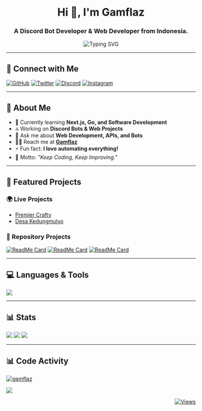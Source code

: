 <h1 align="center">Hi 👋, I'm Gamflaz</h1>
<h3 align="center">A Discord Bot Developer & Web Developer from Indonesia.</h3>

<p align="center">
    <img src="https://readme-typing-svg.herokuapp.com?font=JetBrains+Mono&pause=1000&center=true&vCenter=true&random=true&width=435&lines=Backend+Web+Developer;Discord+Bot+Developer;Software+Engineer&color=FF0000&color=FF7F00&color=FFFF00&color=00FF00&color=0000FF&color=4B0082&color=8B00FF" alt="Typing SVG" />
</p>

---

## 🔗 Connect with Me

[![GitHub](https://img.shields.io/badge/-GitHub-333?style=for-the-badge&logo=github)](https://github.com/MomoPi-Dark)
[![Twitter](https://img.shields.io/badge/-Twitter-000000?style=for-the-badge&logo=x&logoColor=white)](https://twitter.com/ibalkocak_)
[![Discord](https://img.shields.io/badge/Discord-5865F2?style=for-the-badge&logo=discord&logoColor=white)](https://discord.com/users/735195431927021728)
[![Instagram](https://img.shields.io/badge/-Instagram-E4405F?style=for-the-badge&logo=instagram&logoColor=white)](https://www.instagram.com/ibaalkocak_/)

---

## 🚀 About Me

- 🌱 Currently learning **Next.js, Go, and Software Development**
- 🔝 Working on **Discord Bots & Web Projects**
- 💬 Ask me about **Web Development, APIs, and Bots**
- 👨‍💻 Reach me at **[Gamflaz](https://www.instagram.com/ibaalkocak_/)**
- ⚡ Fun fact: **I love automating everything!**
- 🎯 Motto: _"Keep Coding, Keep Improving."_

---

## 🚀 Featured Projects

### 🌍 Live Projects

- [Premier Crafty](https://www.premier-crafty.my.id/)
- [Desa Kedungmulyo](https://desakedungmulyo.vercel.app/)

### 📂 Repository Projects

[![ReadMe Card](https://github-readme-stats.vercel.app/api/pin/?username=MomoPi-Dark&repo=Project_App_Mobile&theme=tokyonight)](https://github.com/MomoPi-Dark/Project_App_Mobile)
[![ReadMe Card](https://github-readme-stats.vercel.app/api/pin/?username=MomoPi-Dark&repo=Web-Desa-Kedungmulyo&theme=tokyonight)](https://github.com/MomoPi-Dark/Web-Desa-Kedungmulyo)
[![ReadMe Card](https://github-readme-stats.vercel.app/api/pin/?username=MomoPi-Dark&repo=Game-Petualang&theme=tokyonight)](https://github.com/MomoPi-Dark/Game-Petualang)

---

## 💻 Languages & Tools

<p align="start">
  <img src="https://skillicons.dev/icons?i=vscode,docker,androidstudio,idea,js,ts,go,nextjs,cpp,dart,flutter,java,python,github&theme=dark">
</p>

---

## 📊 Stats

![](https://github-readme-stats.vercel.app/api?username=MomoPi-Dark&theme=tokyonight&hide_border=true&include_all_commits=false&count_private=false)
![](https://github-readme-streak-stats.herokuapp.com/?user=MomoPi-Dark&theme=tokyonight&hide_border=true)
![](https://github-readme-stats.vercel.app/api/top-langs/?username=MomoPi-Dark&theme=tokyonight&hide_border=true&include_all_commits=false&count_private=false&layout=compact)

---

## 📊 Code Activity

<p align="left">
    <a href="https://github.com/ryo-ma/github-profile-trophy">
        <img src="https://github-profile-trophy.vercel.app/?username=momopi-dark&theme=onedark" alt="gamflaz" />
    </a>
</p>

<p>
    <a href="https://wakatime.com">
        <img src="https://wakatime.com/share/@1613dde9-c8f6-48d2-af00-7e1a7a4183f9/73473456-a66b-4a0f-82e9-bfea5a1756bc.png" />
    </a>
</p>

<div align="end">
  <a href="https://github.com/MomoPi-Dark">
      <img src="https://komarev.com/ghpvc/?username=MomoPi-Dark&label=VIEWS&style=for-the-badge&color=orange" alt="Views">
  </a>
</div>
